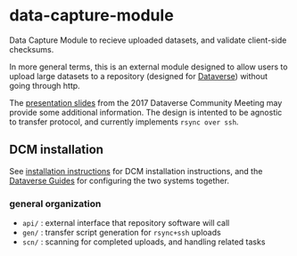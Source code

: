 # data-capture-module

Data Capture Module to recieve uploaded datasets, and validate client-side checksums.

In more general terms, this is an external module designed to allow users to upload large datasets to a repository (designed for [Dataverse](https://github.com/IQSS/dataverse)) without going through http.

The [presentation slides](https://osf.io/wf24a) from the 2017 Dataverse Community Meeting may provide some additional information.
The design is intented to be agnostic to transfer protocol, and currently implements `rsync over ssh`.

## DCM installation
See [installation instructions](doc/installation.md) for DCM installation instructions, and the [Dataverse Guides](http://guides.dataverse.org) for configuring the two systems together.

### general organization
- `api/` : external interface that repository software will call
- `gen/` : transfer script generation for `rsync+ssh` uploads
- `scn/` : scanning for completed uploads, and handling related tasks


